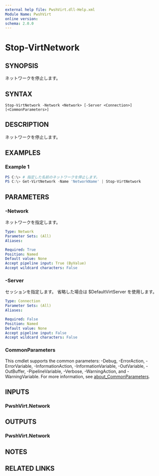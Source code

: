 ```yaml
---
external help file: PwshVirt.dll-Help.xml
Module Name: PwshVirt
online version:
schema: 2.0.0
---
```


# Stop-VirtNetwork

## SYNOPSIS
ネットワークを停止します。

## SYNTAX

```
Stop-VirtNetwork -Network <Network> [-Server <Connection>] [<CommonParameters>]
```

## DESCRIPTION
ネットワークを停止します。

## EXAMPLES

### Example 1
```powershell
PS C:\> # 指定した名前のネットワークを停止します。
PS C:\> Get-VirtNetwork -Name 'NetworkName' | Stop-VirtNetwork
```

## PARAMETERS

### -Network
ネットワークを指定します。

```yaml
Type: Network
Parameter Sets: (All)
Aliases:

Required: True
Position: Named
Default value: None
Accept pipeline input: True (ByValue)
Accept wildcard characters: False
```

### -Server
セッションを指定します。
省略した場合は $DefaultVirtServer を使用します。

```yaml
Type: Connection
Parameter Sets: (All)
Aliases:

Required: False
Position: Named
Default value: None
Accept pipeline input: False
Accept wildcard characters: False
```

### CommonParameters
This cmdlet supports the common parameters: -Debug, -ErrorAction, -ErrorVariable, -InformationAction, -InformationVariable, -OutVariable, -OutBuffer, -PipelineVariable, -Verbose, -WarningAction, and -WarningVariable. For more information, see [about_CommonParameters](http://go.microsoft.com/fwlink/?LinkID=113216).

## INPUTS

### PwshVirt.Network

## OUTPUTS

### PwshVirt.Network

## NOTES

## RELATED LINKS
